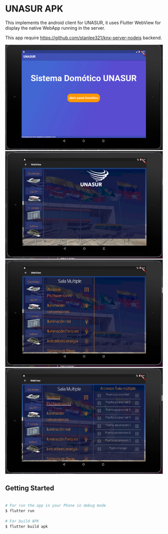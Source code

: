 # UNASUR APK

This implements the android client for UNASUR, it uses Flutter WebView  for display the native WebApp running in the server.

This app require https://github.com/stanlee321/knx-server-nodejs backend.

<div style="text-align:center"><img src ="https://github.com/stanlee321/UNASUR-frontend/blob/master/images/1.png" /></div>

<div style="text-align:center"><img src ="https://github.com/stanlee321/UNASUR-frontend/blob/master/images/2.png" /></div>

<div style="text-align:center"><img src ="https://github.com/stanlee321/UNASUR-frontend/blob/master/images/3.png" /></div>

<div style="text-align:center"><img src ="https://github.com/stanlee321/UNASUR-frontend/blob/master/images/4.png" /></div>


## Getting Started

```bash

# For run the app in your Phone in debug mode
$ flutter run

# For build APK
$ flutter build apk
```
